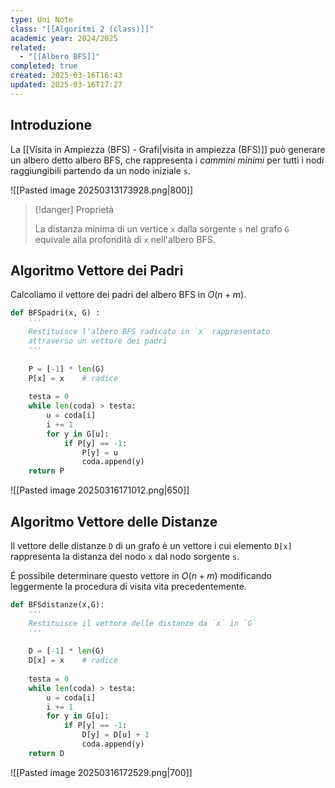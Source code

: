 ```yaml
---
type: Uni Note
class: "[[Algoritmi 2 (class)]]"
academic year: 2024/2025
related:
  - "[[Albero BFS]]"
completed: true
created: 2025-03-16T16:43
updated: 2025-03-16T17:27
---
```

## Introduzione

La [[Visita in Ampiezza (BFS) - Grafi|visita in ampiezza (BFS)]] può generare un albero detto albero BFS, che rappresenta i *cammini minimi* per tutti i nodi raggiungibili partendo da un nodo iniziale `s`.

![[Pasted image 20250313173928.png|800]]

>[!danger] Proprietà
>
>La distanza minima di un vertice `x` dalla sorgente `s` nel grafo `G` equivale alla profondità di `x` nell'albero BFS.

## Algoritmo Vettore dei Padri

Calcoliamo il vettore dei padri del albero BFS in $O(n+m)$.

```python
def BFSpadri(x, G) :
	'''
	Restituisce l'albero BFS radicato in `x` rappresentato
	attraverso un vettore dei padri
	'''
	
	P = [-1] * len(G)
	P[x] = x    # radice
	
	testa = 0
	while len(coda) > testa:
		u = coda[i]
		i += 1
		for y in G[u]:
			if P[y] == -1:
				P[y] = u
				coda.append(y)
	return P
```

![[Pasted image 20250316171012.png|650]]

## Algoritmo Vettore delle Distanze

Il vettore delle distanze `D` di un grafo è un vettore i cui elemento `D[x]` rappresenta la distanza del nodo `x` dal nodo sorgente `s`.

É possibile determinare questo vettore in $O(n + m)$ modificando leggermente la procedura di visita vita precedentemente.

```python
def BFSdistanze(x,G):
	'''
	Restituisce il vettore delle distanze da `x` in `G`
	'''
	
	D = [-1] * len(G)
	D[x] = x    # radice
	
	testa = 0
	while len(coda) > testa:
		u = coda[i]
		i += 1
		for y in G[u]:
			if P[y] == -1:
				D[y] = D[u] + 1
				coda.append(y)
	return D
```

![[Pasted image 20250316172529.png|700]]